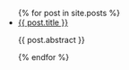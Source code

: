 <ul>
  {% for post in site.posts %}
    <li>
      <a href="{{ post.url }}">{{ post.title }}</a>
      <p>      
      {{ post.abstract }}
      </p>
    </li>
  {% endfor %}
</ul>
